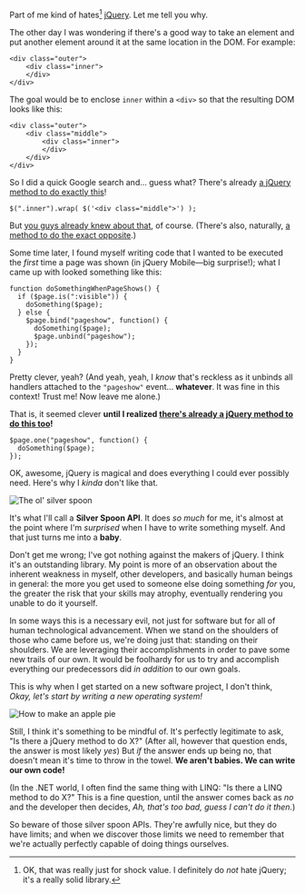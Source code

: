 Part of me kind of hates[^hating-jquery] [jQuery](http://jquery.com/). Let me tell you why.

The other day I was wondering if there's a good way to take an element and put another element around it at the same location in the DOM. For example:

~~~{: lang=html }
<div class="outer">
    <div class="inner">
    </div>
</div>
~~~

The goal would be to enclose `inner` within a `<div>` so that the resulting DOM looks like this:

~~~{: lang=html }
<div class="outer">
    <div class="middle">
        <div class="inner">
        </div>
    </div>
</div>
~~~

So I did a quick Google search and... guess what? There's already [a jQuery method to do exactly this](http://api.jquery.com/wrap/)!

~~~{: lang=javascript }
$(".inner").wrap( $('<div class="middle">') );
~~~

But [you guys already knew about that](http://philosopherdeveloper.wordpress.com/2011/07/25/a-little-jquery-mobile-trick/), of course. (There's also, naturally, [a method to do the exact opposite](http://api.jquery.com/unwrap/).)

Some time later, I found myself writing code that I wanted to be executed the *first* time a page was shown (in jQuery Mobile—big surprise!); what I came up with looked something like this:

~~~{: lang=javascript }
function doSomethingWhenPageShows() {
  if ($page.is(":visible")) {
    doSomething($page);
  } else {
    $page.bind("pageshow", function() {
      doSomething($page);
      $page.unbind("pageshow");
    });
  }
}
~~~

Pretty clever, yeah? (And yeah, yeah, I *know* that's reckless as it unbinds all handlers attached to the `"pageshow"` event... **whatever**. It was fine in this context! Trust me! Now leave me alone.)

That is, it seemed clever **until I realized [there's already a jQuery method to do this too](http://api.jquery.com/one/)!**

~~~{: lang=javascript }
$page.one("pageshow", function() {
  doSomething($page);
});
~~~

OK, awesome, jQuery is magical and does everything I could ever possibly need. Here's why I *kinda* don't like that.

![The ol' silver spoon](/images/silver-spoon.jpg)

It's what I'll call a **Silver Spoon API**. It does *so much* for me, it's almost at the point where I'm *surprised* when I have to write something myself. And that just turns me into a **baby**.

Don't get me wrong; I've got nothing against the makers of jQuery. I think it's an outstanding library. My point is more of an observation about the inherent weakness in myself, other developers, and basically human beings in general: the more you get used to someone else doing something *for* you, the greater the risk that your skills may atrophy, eventually rendering you unable to do it yourself.

In some ways this is a necessary evil, not just for software but for all of human technological advancement. When we stand on the shoulders of those who came before us, we're doing just that: standing on their shoulders. We are leveraging their accomplishments in order to pave some new trails of our own. It would be foolhardy for us to try and accomplish everything our predecessors did *in addition* to our own goals.

This is why when I get started on a new software project, I don't think, *Okay, let's start by writing a new operating system!*

![How to make an apple pie](/images/apple-pie-universe.jpg)

Still, I think it's something to be mindful of. It's perfectly legitimate to ask, "Is there a jQuery method to do X?" (After all, however that question ends, the answer is most likely *yes*) But *if* the answer ends up being no, that doesn't mean it's time to throw in the towel. **We aren't babies. We can write our own code!**

(In the .NET world, I often find the same thing with LINQ: "Is there a LINQ method to do X?" This is a fine question, until the answer comes back as *no* and the developer then decides, *Ah, that's too bad, guess I can't do it then.*)

So beware of those silver spoon APIs. They're awfully nice, but they do have limits; and when we discover those limits we need to remember that we're actually perfectly capable of doing things ourselves.

[^hating-jquery]: OK, that was really just for shock value. I definitely do *not* hate jQuery; it's a really solid library.
